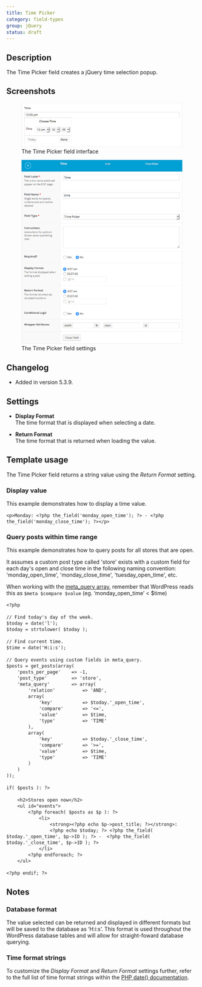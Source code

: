 ```yaml
---
title: Time Picker
category: field-types
group: jQuery
status: draft
---
```


## Description
The Time Picker field creates a jQuery time selection popup.

## Screenshots
<div class="gallery">
	<figure>
		<a href="https://raw.githubusercontent.com/AdvancedCustomFields/docs/master/assets/acf-time-picker-field-interface.png">
			<img src="https://raw.githubusercontent.com/AdvancedCustomFields/docs/master/assets/acf-time-picker-field-interface.png" alt="A time picker field that allows you to choose a specific time" />
		</a>
		<figcaption>The Time Picker field interface</figcaption>
	</figure>
	<figure>
		<a href="https://raw.githubusercontent.com/AdvancedCustomFields/docs/master/assets/acf-time-picker-field-settings.png">
			<img src="https://raw.githubusercontent.com/AdvancedCustomFields/docs/master/assets/acf-time-picker-field-settings.png" alt="List of field settings shown when setting up a time picker field" />
		</a>
		<figcaption>The Time Picker field settings</figcaption>
	</figure>
</div>

## Changelog
- Added in version 5.3.9.

## Settings
- **Display Format**  
  The time format that is displayed when selecting a date.
  
- **Return Format**  
  The time format that is returned when loading the value.

## Template usage
The Time Picker field returns a string value using the _Return Format_ setting.

### Display value
This example demonstrates how to display a time value.
```
<p>Monday: <?php the_field('monday_open_time'); ?> - <?php the_field('monday_close_time'); ?></p>
```

### Query posts within time range 
This example demonstrates how to query posts for all stores that are open.

It assumes a custom post type called 'store' exists with a custom field for each day's open and close time in the following naming convention: 'monday_open_time', 'monday_close_time', 'tuesday_open_time', etc.

When working with the [meta_query array](https://codex.wordpress.org/Class_Reference/WP_Query#Custom_Field_Parameters), remember that WordPress reads this as `$meta $compare $value` (eg. ‘monday_open_time’ < $time)
```
<?php

// Find today's day of the week.
$today = date('l');
$today = strtolower( $today );

// Find current time.
$time = date('H:i:s'); 

// Query events using custom fields in meta_query.
$posts = get_posts(array(
	'posts_per_page'	=> -1,
	'post_type'			=> 'store',
	'meta_query' 		=> array(
		'relation' 			=> 'AND',
		array(
	        'key'			=> $today.'_open_time',
	        'compare'		=> '<=',
	        'value'			=> $time,
	        'type'			=> 'TIME'
	    ),
	    array(
	        'key'			=> $today.'_close_time',
	        'compare'		=> '>=',
	        'value'			=> $time,
	        'type'			=> 'TIME'
	    )
    )
));

if( $posts ): ?>

	<h2>Stores open now</h2>
	<ul id="events">
		<?php foreach( $posts as $p ): ?>
			<li>
				<strong><?php echo $p->post_title; ?></strong>: 
				<?php echo $today; ?> <?php the_field( $today.'_open_time', $p->ID ); ?> -  <?php the_field( $today.'_close_time', $p->ID ); ?>
			</li>	
		<?php endforeach; ?>
	</ul>

<?php endif; ?>
```

## Notes

### Database format
The value selected can be returned and displayed in different formats but will be saved to the database as ‘H:i:s’. This format is used throughout the WordPress database tables and will allow for straight-foward database querying.

### Time format strings
To customize the _Display Format_ and _Return Format_ settings further, refer to the full list of time format strings within the [PHP date() documentation](http://php.net/manual/en/function.date.php).
